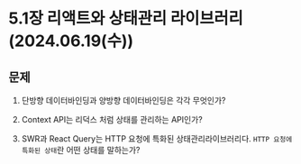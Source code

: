# 5.1장 리액트와 상태관리 라이브러리(2024.06.19(수))

## 문제

1. 단방향 데이터바인딩과 양방향 데이터바인딩은 각각 무엇인가?

2. Context API는 리덕스 처럼 상태를 관리하는 API인가?

3. SWR과 React Query는 HTTP 요청에 특화된 상태관리라이브러리다. `HTTP 요청에 특화된 상태`란 어떤 상태를 말하는가?